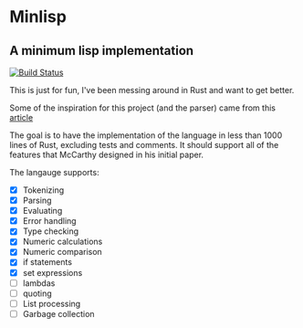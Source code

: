# Minlisp
## A minimum lisp implementation

[![Build Status](https://travis-ci.com/hman523/minlisp.svg?branch=master)](https://travis-ci.com/hman523/minlisp)

This is just for fun, I've been messing around in Rust and want to get better.

Some of the inspiration for this project (and the parser) came from this
[article](https://m.stopa.io/risp-lisp-in-rust-90a0dad5b116)

The goal is to have the implementation of the language in less than 1000 lines of
Rust, excluding tests and comments. It should support all of the features that 
McCarthy designed in his initial paper.

The langauge supports:
- [x] Tokenizing
- [x] Parsing
- [x] Evaluating
- [x] Error handling
- [x] Type checking
- [x] Numeric calculations
- [x] Numeric comparison
- [x] if statements
- [x] set expressions
- [ ] lambdas
- [ ] quoting
- [ ] List processing
- [ ] Garbage collection
